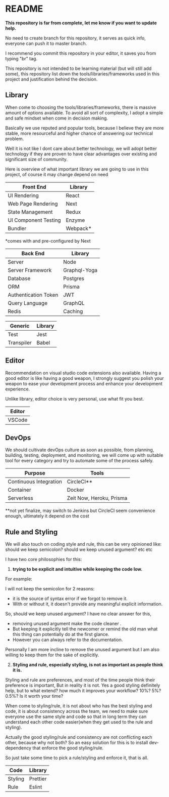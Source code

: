# README

**This repository is far from complete, let me know if you want to update help.**

No need to create branch for this repository, it serves as quick info, everyone can push it to master branch.

I recommend you commit this repository in your editor, it saves you from typing "br" tag.

This repository is not intended to be learning material (but will still add some), this repository list down the tools/libraries/frameworks used in this project and justification behind the decision.

## Library

When come to choosing the tools/libraries/frameworks, there is massive amount of options available. To avoid all sort of complexity, I adopt a simple and safe mindset when come in decision making.

Basically we use reputed and popular tools, because I believe they are more stable, more resourceful and higher chance of answering our technical problem.

Well it is not like I dont care about better technology, we will adopt better technology if they are proven to have clear advantages over existing and significant size of community.

Here is overview of what important library we are going to use in this project, of course it may change depend on need

Front End              | Library
---------------------- | -------------
UI Rendering           | React
Web Page Rendering     | Next
State Management       | Redux
UI Component Testing   | Enzyme
Bundler                | Webpack*

*comes with and pre-configured by Next

Back End               | Library
---------------------- | -------------
Server                 | Node
Server Framework       | Graphql-Yoga
Database               | Postgres
ORM                    | Prisma
Authentication Token   | JWT
Query Language         | GraphQL
Redis                  | Caching

Generic                | Library
---------------------- | -------------
Test                   | Jest
Transpiler             | Babel

## Editor

Recommendation on visual studio code extensions also available. Having a good editor is like having a good weapon, I strongly suggest you polish your weapon to ease your development process and enhance your development experience.

Unlike library, editor choice is very personal, use what fit you best.

Editor                 | 
---------------------- |
VSCode                 |

## DevOps

We should cultivate devOps culture as soon as possible, from planning, building, testing, deployment, and monitoring, we will come up with suitable tool for every category and try to automate some of the process safely.

Purpose                | Tools
---------------------- | -------------
Continuous Integration | CircleCI**
Container              | Docker
Serverless             | Zeit Now, Heroku, Prisma

**not yet finalize, may switch to Jenkins but CircleCI seem convenience enough, ultimately it depend on the cost

## Rule and Styling

We will also touch on coding style and rule, this can be very opinioned like: should we keep semicolon? should we keep unused argument? etc etc

I have two core philosophies for this:

1. **trying to be explicit and intuitive while keeping the code low.**

For example: 

I will not keep the semicolon for 2 reasons:
  * it is the source of syntax error if we forgot to remove it.
  * With or without it, it doesn't provide any meaningful explicit information.

So, should we keep unused argument? I have no clear answer for this, 
  * removing unused argument make the code cleaner .
  * But keeping it explicitly tell the newcomer or remind the old man what this thing can potentially do at the first glance. 
  * However you can always refer to the documentation.

  Personally I am more incline to remove the unused argument but I am also willing to keep them for the sake of explicitly. 

2. **Styling and rule, especially styling, is not as important as people think it is.**

Styling and rule are preferences, and most of the time people think their preference is important, But in reality it is not. Yes a good styling definitely help, but to what extend? how much it improves your workflow? 10%? 5%? 0.5%? Is it worth your time?

When come to styling/rule, it is not about who has the best styling and code, it is about consistency across the team, we need to make sure everyone use the same style and code so that in long term they can understand each other code easier(when they get used to the rule and styling).

Actually the good styling/rule and consistency are not conflicting each other, because why not both? So an easy solution for this is to install dev-dependency that enforce the good styling/rule. 

So just take some time to pick a rule/styling and enforce it, that is all.

Code                   | Library
---------------------- | -------------
Styling                | Prettier
Rule                   | Eslint